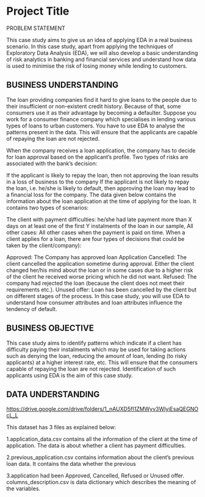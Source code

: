 
# Project Title
PROBLEM STATEMENT



This case study aims to give us an idea of applying EDA in a real business scenario. In this case study, apart from applying the techniques of Exploratory Data Analysis (EDA), we will also develop a basic understanding of risk analytics in banking and financial services and understand how data is used to minimise the risk of losing money while lending to customers.




## BUSINESS UNDERSTANDING

The loan providing companies find it hard to give loans to the people due to their insufficient or non-existent credit history. Because of that, some consumers use it as their advantage by becoming a defaulter. Suppose you work for a consumer finance company which specialises in lending various types of loans to urban customers. You have to use EDA to analyse the patterns present in the data. This will ensure that the applicants are capable of repaying the loan are not rejected.

When the company receives a loan application, the company has to decide for loan approval based on the applicant’s profile. Two types of risks are associated with the bank’s decision:

If the applicant is likely to repay the loan, then not approving the loan results in a loss of business to the company
If the applicant is not likely to repay the loan, i.e. he/she is likely to default, then approving the loan may lead to a financial loss for the company.
The data given below contains the information about the loan application at the time of applying for the loan. It contains two types of scenarios:

The client with payment difficulties: he/she had late payment more than X days on at least one of the first Y instalments of the loan in our sample,
All other cases: All other cases when the payment is paid on time.
When a client applies for a loan, there are four types of decisions that could be taken by the client/company):

Approved: The Company has approved loan Application
Cancelled: The client cancelled the application sometime during approval. Either the client changed her/his mind about the loan or in some cases due to a higher risk of the client he received worse pricing which he did not want.
Refused: The company had rejected the loan (because the client does not meet their requirements etc.).
Unused offer: Loan has been cancelled by the client but on different stages of the process.
In this case study, you will use EDA to understand how consumer attributes and loan attributes influence the tendency of default.

## BUSINESS OBJECTIVE
This case study aims to identify patterns which indicate if a client has difficulty paying their instalments which may be used for taking actions such as denying the loan, reducing the amount of loan, lending (to risky applicants) at a higher interest rate, etc. This will ensure that the consumers capable of repaying the loan are not rejected. Identification of such applicants using EDA is the aim of this case study.


## DATA UNDERSTANDING

https://drive.google.com/drive/folders/1_nAUXD5fI1ZMWyv3WIyiEsaQEGNOcL_L

This dataset has 3 files as explained below:

1.application_data.csv contains all the information of the client at the time of application. The data is about whether a client has payment difficulties.

2.previous_application.csv contains information about the client’s previous loan data. It contains the data whether the previous

3.application had been Approved, Cancelled, Refused or Unused offer.
columns_description.csv is data dictionary which describes the meaning of the variables.